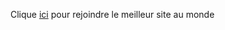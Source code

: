 Clique <a href="http://bettermotherfuckingwebsite.com/">ici</a> pour rejoindre le meilleur site au monde